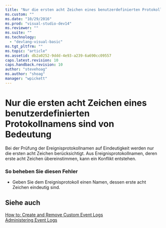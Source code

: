 ```yaml
---
title: "Nur die ersten acht Zeichen eines benutzerdefinierten Protokollnamens sind von Bedeutung | Microsoft Docs"
ms.custom: ""
ms.date: "10/29/2016"
ms.prod: "visual-studio-dev14"
ms.reviewer: ""
ms.suite: ""
ms.technology: 
  - "devlang-visual-basic"
ms.tgt_pltfrm: ""
ms.topic: "article"
ms.assetid: db2a0252-9ddd-4e93-a239-6a690cc09557
caps.latest.revision: 10
caps.handback.revision: 10
author: "stevehoag"
ms.author: "shoag"
manager: "wpickett"
---
```

# Nur die ersten acht Zeichen eines benutzerdefinierten Protokollnamens sind von Bedeutung
Bei der Prüfung der Ereignisprotokollnamen auf Eindeutigkeit werden nur die ersten acht Zeichen berücksichtigt. Aus Ereignisprotokollnamen, deren erste acht Zeichen übereinstimmen, kann ein Konflikt entstehen.  
  
### So beheben Sie diesen Fehler  
  
-   Geben Sie dem Ereignisprotokoll einen Namen, dessen erste acht Zeichen eindeutig sind.  
  
## Siehe auch  
 [How to: Create and Remove Custom Event Logs](http://msdn.microsoft.com/de-de/af9b7da0-80c7-46ac-b7f7-897063ddd503)   
 [Administering Event Logs](http://msdn.microsoft.com/de-de/35f53238-bdd2-417b-acd8-2fd9f7397f18)